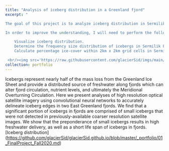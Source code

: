 ```yaml
---
title: "Analysis of iceberg distribution in a Greenland fjord"
excerpt: "

The goal of this project is to analyze iceberg distribution in Sermilik Fjord, South East Greenland. Through this project I want to understand, how the calving processes are impacting Sermilik Fjord (one of the fastest moving glaciers in Greenland) using iceberg distribution.

In order to improve the understanding, I will need to perform the following tasks:

    Visualize iceberg distribution.
    Determine the frequency size distribution of icebergs in Sermilik Fjord.
    Calculate percentage ice-cover within 2km x 2km grid cells in Sermilik Fjord.

 <br/><img src='https://raw.githubusercontent.com/glacierSid/imgs/main/peronalproject_2.png'>"
collection: portfolio
---
```


Icebergs represent nearly half of the mass loss from the Greenland Ice Sheet and provide a distributed source of freshwater along fjords which can alter fjord circulation, nutrient levels, and ultimately the Meridional Overturning Circulation. Here we present analyses of high resolution optical satellite imagery using convolutional neural networks to accurately delineate iceberg edges in two East Greenland fjords. We find that a significant portion of icebergs in fjords are comprised of small icebergs that were not detected in previously-available coarser resolution satellite images. We show that the preponderance of small icebergs results in high freshwater delivery, as well as a short life span of icebergs in fjords. <br/>
[Iceberg distribution] (https://github.com/glacierSid/glacierSid.github.io/blob/master/_portfolio/01_FinalProject_Fall2020.md)
